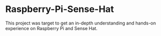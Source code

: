 # Raspberry-Pi-Sense-Hat
This project was target to get an in-depth understanding and hands-on experience on Raspberry Pi and Sense Hat. 
